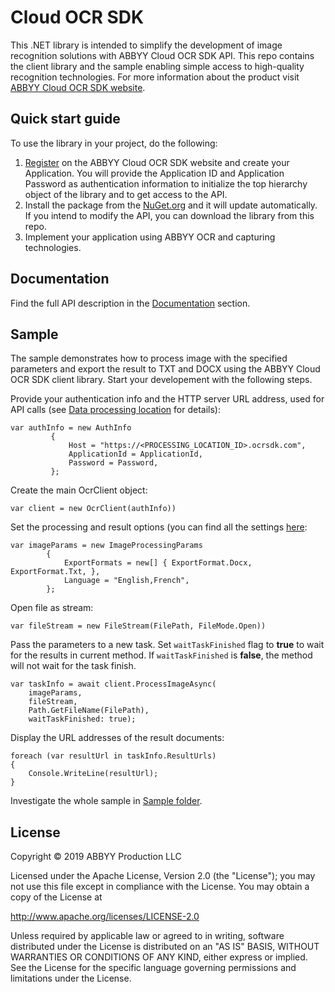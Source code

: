 # Cloud OCR SDK 

This .NET library is intended to simplify the development of image recognition solutions with ABBYY Cloud OCR SDK API. This repo contains the client library and the sample enabling simple access to high-quality recognition technologies. 
For more information about the product visit [ABBYY Cloud OCR SDK website](https://www.ocrsdk.com/).

## Quick start guide

To use the library in your project, do the following:

1. [Register](https://cloud.ocrsdk.com/Account/Register) on the ABBYY Cloud OCR SDK website and create your Application. You will provide the Application ID and Application Password as authentication information to initialize the top hierarchy object of the library and to get access to the API.
2. Install the package from the [NuGet.org](https://www.nuget.org/packages/Abbyy.CloudSdk.Client/) and it will update automatically. If you intend to modify the API, you can download the library from this repo.
3. Implement your application using ABBYY OCR and capturing technologies.

## Documentation
Find the full API description in the [Documentation](https://www.ocrsdk.com/documentation/api-reference/) section.

## Sample
The sample demonstrates how to process image with the specified parameters and export the result to TXT and DOCX using the ABBYY Cloud OCR SDK client library. Start your developement with the following steps. 

Provide your authentication info and the HTTP server URL address, used for API calls (see [Data processing location](https://www.ocrsdk.com/documentation/specifications/data-processing-location/) for details):
```
var authInfo = new AuthInfo
         {
             Host = "https://<PROCESSING_LOCATION_ID>.ocrsdk.com",
             ApplicationId = ApplicationId,
             Password = Password,
         };
```

Create the main OcrClient object:
```
var client = new OcrClient(authInfo))
```

Set the processing and result options (you can find all the settings [here](https://www.ocrsdk.com/documentation/api-reference/process-image-method/):
```
var imageParams = new ImageProcessingParams
        {
            ExportFormats = new[] { ExportFormat.Docx, ExportFormat.Txt, },
            Language = "English,French",
        };
```

Open file as stream:
```
var fileStream = new FileStream(FilePath, FileMode.Open))
```



Pass the parameters to a new task. Set `waitTaskFinished` flag to **true** to wait for the results in current method. If `waitTaskFinished` is **false**, the method will not wait for the task finish.
```
var taskInfo = await client.ProcessImageAsync(
    imageParams,
    fileStream,
    Path.GetFileName(FilePath),
    waitTaskFinished: true);
```

Display the URL addresses of the result documents:
```
foreach (var resultUrl in taskInfo.ResultUrls)
{
    Console.WriteLine(resultUrl);
}
```

Investigate the whole sample in [Sample folder](Abbyy.CloudSdk.Client.Sample).

## License
Copyright © 2019 ABBYY Production LLC

Licensed under the Apache License, Version 2.0 (the "License");
you may not use this file except in compliance with the License.
You may obtain a copy of the License at

http://www.apache.org/licenses/LICENSE-2.0

Unless required by applicable law or agreed to in writing, software
distributed under the License is distributed on an "AS IS" BASIS,
WITHOUT WARRANTIES OR CONDITIONS OF ANY KIND, either express or implied.
See the License for the specific language governing permissions and
limitations under the License.
